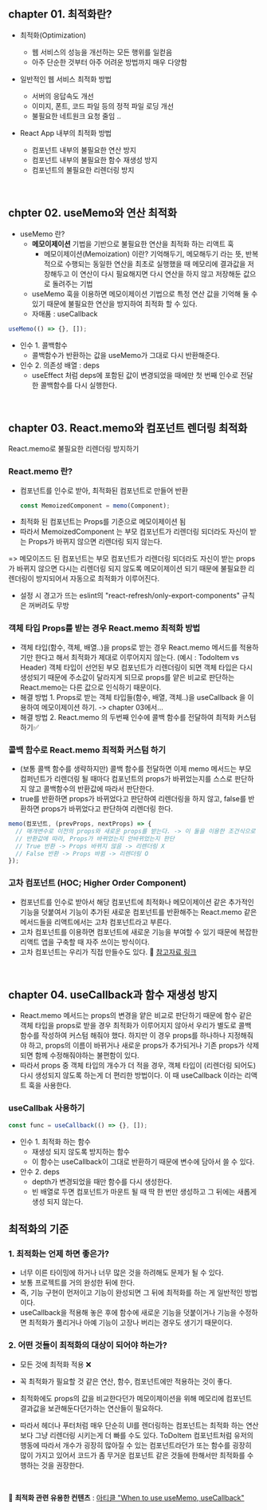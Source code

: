## chapter 01. 최적화란?

- 최적화(Optimization)

  - 웹 서비스의 성능을 개선하는 모든 행위를 일컫음
  - 아주 단순한 것부터 아주 어려운 방법까지 매우 다양함

- 일반적인 웹 서비스 최적화 방법

  - 서버의 응답속도 개선
  - 이미지, 폰트, 코드 파일 등의 정적 파일 로딩 개선
  - 불필요한 네트원크 요청 줄임 ..

- React App 내부의 최적화 방법
  - 컴포넌트 내부의 불필요한 연산 방지
  - 컴포넌트 내부의 불필요한 함수 재생성 방지
  - 컴포넌트의 불필요한 리렌더링 방지

<br>

## chpter 02. useMemo와 연산 최적화

- useMemo 란?
  - **메모이제이션** 기법을 기반으로 불필요한 연산을 최적화 하는 리액트 훅
    - 메모이제이션(Memoization) 이란? 기억해두기, 메모해두기 라는 뜻, 반복적으로 수행되는 동일한 연산을 최초로 실행했을 때 메모리에 결과값을 저장해두고 이 연산이 다시 필요해지면 다시 연산을 하지 않고 저장해둔 값으로 돌려주는 기법
  - useMemo 훅을 이용하면 메모이제이션 기법으로 특정 연산 값을 기억해 둘 수 있기 때문에 불필요한 연산을 방지하여 최적화 할 수 있다.
  - 자매품 : useCallback

```jsx
useMemo(() => {}, []);
```

- 인수 1. 콜백함수
  - 콜백함수가 반환하는 값을 useMemo가 그대로 다시 반환해준다.
- 인수 2. 의존성 배열 : deps
  - useEffect 처럼 deps에 포함된 값이 변경되었을 때에만 첫 번째 인수로 전달한 콜백함수를 다시 실행한다.

<br>

## chapter 03. React.memo와 컴포넌트 렌더링 최적화

React.memo로 불필요한 리렌더링 방지하기

### React.memo 란?

- 컴포넌트를 인수로 받아, 최적화된 컴포넌트로 만들어 반환
  ```jsx
  const MemoizedComponent = memo(Component);
  ```
- 최적화 된 컴포넌트는 Props를 기준으로 메모이제이션 됨
- 따라서 MemoizedComponent 는 부모 컴포넌트가 리렌더링 되더라도 자신이 받는 Props가 바뀌지 않으면 리렌더링 되지 않는다.

=> 메모이즈드 된 컴포넌트는 부모 컴포넌트가 리렌더링 되더라도 자신이 받는 props가 바뀌지 않으면 다시는 리렌더링 되지 않도록 메모이제이션 되기 때문에 불필요한 리렌더링이 방지되어서 자동으로 최적화가 이루어진다.

- 설정 시 경고가 뜨는 eslint의 "react-refresh/only-export-components" 규칙은 꺼버려도 무방

### 객체 타입 Props를 받는 경우 React.memo 최적화 방법

- 객체 타입(함수, 객체, 배열..)을 props로 받는 경우 React.memo 메서드를 적용하기만 한다고 해서 최적화가 제대로 이루어지지 않는다. (예시 : TodoItem vs Header) 객체 타입이 선언된 부모 컴포넌트가 리렌더링이 되면 객체 타입은 다시 생성되기 때문에 주소값이 달라지게 되므로 props를 얕은 비교로 판단하는 React.memo는 다른 값으로 인식하기 때문이다.
- 해결 방법 1. Props로 받는 객체 타입들(함수, 배열, 객체..)을 useCallback 을 이용하여 메모이제이션 하기. -> chapter 03에서...
- 해결 방법 2. React.memo 의 두번째 인수에 콜백 함수를 전달하여 최적화 커스텀 하기✅

### 콜백 함수로 React.memo 최적화 커스텀 하기

- (보통 콜백 함수를 생략하지만) 콜백 함수를 전달하면 이제 memo 메서드는 부모 컴퍼넌트가 리렌더링 될 때마다 컴포넌트의 props가 바뀌었는지를 스스로 판단하지 않고 콜백함수의 반환값에 따라서 판단한다.
- true를 반환하면 props가 바뀌었다고 판단하여 리렌더링을 하지 않고, false를 반환하면 props가 바뀌었다고 판단하여 리렌더링 한다.

```jsx
memo(컴포넌트, (prevProps, nextProps) => {
  // 매개변수로 이전의 props와 새로운 props를 받는다. -> 이 둘을 이용한 조건식으로 렌더링 여부 커스텀이 가능하다.
  // 반환값에 따라, Props가 바뀌었는지 안바뀌었는지 판단
  // True 반환 -> Props 바뀌지 않음 -> 리렌더링 X
  // False 반환 -> Props 바뀜 -> 리렌더링 O
});
```

### 고차 컴포넌트 (HOC; Higher Order Component)

- 컴포넌트를 인수로 받아서 해당 컴포넌트에 최적화나 메모이제이션 같은 추가적인 기능을 덧붙여서 기능이 추가된 새로운 컴포넌트를 반환해주는 React.memo 같은 메서드들을 리액트에서는 고차 컴포넌트라고 부른다.
- 고차 컴포넌트를 이용하면 컴포넌트에 새로운 기능을 부여할 수 있기 때문에 복잡한 리액트 앱을 구축할 때 자주 쓰이는 방식이다.
- 고차 컴포넌트는 우리가 직접 만들수도 있다. 🔗 [참고자료 링크](https://patterns-dev-kr.github.io/design-patterns/hoc-pattern/)

<br>

## chapter 04. useCallback과 함수 재생성 방지

- React.memo 메서드는 props의 변경을 얕은 비교로 판단하기 때문에 함수 같은 객체 타입을 props로 받을 경우 최적화가 이루어지지 않아서 우리가 별도로 콜백 함수를 작성하여 커스텀 해줘야 했다. 하지만 이 경우 props를 하나하나 지정해줘야 하고, props의 이름이 바뀌거나 새로운 props가 추가되거나 기존 props가 삭제되면 함께 수정해줘야하는 불편함이 있다.
- 따라서 props 중 객체 타입의 개수가 더 적을 경우, 객체 타입이 (리렌더링 되어도) 다시 생성되지 않도록 하는게 더 편리한 방법이다. 이 때 useCallback 이라는 리액트 훅을 사용한다.

### useCallbak 사용하기

```jsx
const func = useCallback(() => {}, []);
```

- 인수 1. 최적화 하는 함수
  - 재생성 되지 않도록 방지하는 함수
  - 이 함수는 useCallback이 그대로 반환하기 때문에 변수에 담아서 쓸 수 있다.
- 안수 2. deps
  - depth가 변경되었을 때만 함수를 다시 생성한다.
  - 빈 배열로 두면 컴포넌트가 마운트 될 때 딱 한 번만 생성하고 그 뒤에는 새롭게 생성 되지 않는다.

## 최적화의 기준

### 1. 최적화는 언제 하면 좋은가?

- 너무 이른 타이밍에 하거나 너무 많은 것을 하려해도 문제가 될 수 있다.
- 보통 프로젝트를 거의 완성한 뒤에 한다.
- 즉, 기능 구현이 먼저이고 기능이 완성되면 그 뒤에 최적화를 하는 게 일반적인 방법이다.
- useCallback을 적용해 놓은 후에 함수에 새로운 기능을 덧붙이거나 기능을 수정하면 최적화가 풀리거나 아예 기능이 고장나 버리는 경우도 생기기 때문이다.

### 2. 어떤 것들이 최적화의 대상이 되어야 하는가?

- 모든 것에 최적화 적용 ❌
- 꼭 최적화가 필요할 것 같은 연산, 함수, 컴포넌트에만 적용하는 것이 좋다.
- 최적화에도 props의 값을 비교한다던가 메모이제이션을 위해 메모리에 컴포넌트 결과값을 보관해둔다던가하는 연산들이 필요하다.
- 따라서 헤더나 푸터처럼 매우 단순히 UI를 렌더링하는 컴포넌트는 최적화 하는 연산보다 그냥 리렌더링 시키는게 더 빠를 수도 있다.
  ToDoItem 컴포넌트처럼 유저의 행동에 따라서 개수가 굉장히 많아질 수 있는 컴포넌트라던가 또는 함수를 굉장히 많이 가지고 있어서 코드가 좀 무거운 컴포넌트 같은 것들에 한해서만 최적화를 수행하는 것을 권장한다.

  <br>

🔗 **최적화 관련 유용한 컨텐츠** :
[아티클 "When to use useMemo, useCallback"](https://goongoguma.github.io/2021/04/26/When-to-useMemo-and-useCallback/)
